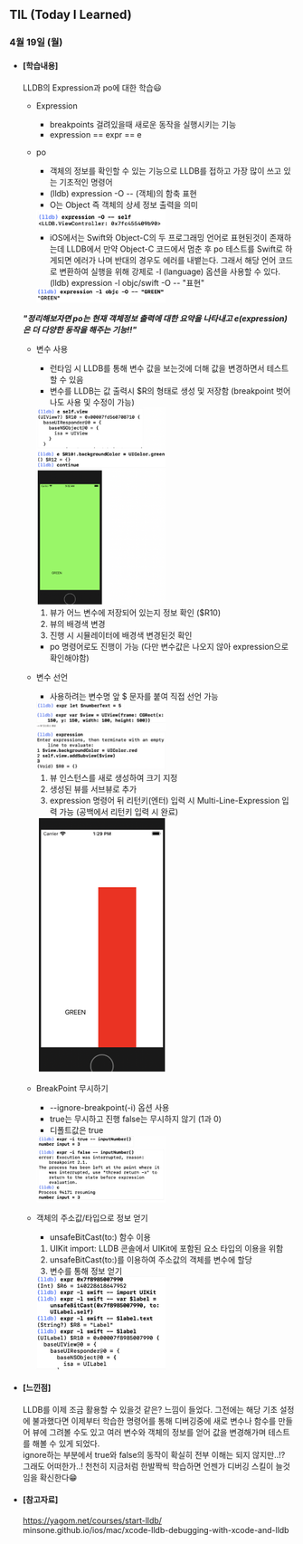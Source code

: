 ## TIL (Today I Learned)

### 4월 19일 (월)

- #### [학습내용]

  LLDB의 Expression과 po에 대한 학습😃

  - Expression
    - breakpoints 걸려있을때 새로운 동작을 실행시키는 기능
    - expression == expr == e

  - po
    - 객체의 정보를 확인할 수 있는 기능으로 LLDB를 접하고 가장 많이 쓰고 있는 기초적인 명령어
    - (lldb) expression -O -- (객체)의 함축 표현
    - O는 Object 즉 객체의 상세 정보 출력을 의미   
    <img src = "https://github.com/GREENOVER/Today-I-Learned/blob/master/Image/lldb_8.png" width="50%" height="50%">       
    
    - iOS에서는 Swift와 Object-C의 두 프로그래밍 언어로 표현된것이 존재하는데 LLDB에서 만약 Object-C 코드에서 멈춘 후 po 테스트를 Swift로 하게되면 에러가 나며 반대의 경우도 에러를 내뱉는다. 그래서 해당 언어 코드로 변환하여 실행을 위해 강제로 -l (language) 옵션을 사용할 수 있다. (lldb) expression -l objc/swift -O -- "표현"      
    <img src = "https://github.com/GREENOVER/Today-I-Learned/blob/master/Image/lldb_9.png" width="50%" height="50%">    
    
  
  **_"정리해보자면 po는 현재 객체정보 출력에 대한 요약을 나타내고 e(expression)은 더 다양한 동작을 해주는 기능!!"_**
  
  - 변수 사용
    - 런타임 시 LLDB를 통해 변수 값을 보는것에 더해 값을 변경하면서 테스트할 수 있음
    - 변수를 LLDB는 값 출력시 $R의 형태로 생성 및 저장함 (breakpoint 벗어나도 사용 및 수정이 가능)   
    <img src = "https://github.com/GREENOVER/Today-I-Learned/blob/master/Image/lldb_10.png" width="50%" height="50%">      
    
    1. 뷰가 어느 변수에 저장되어 있는지 정보 확인 ($R10)
    2. 뷰의 배경색 변경
    3. 진행 시 시뮬레이터에 배경색 변경된것 확인
    - po 명령어로도 진행이 가능 (다만 변수값은 나오지 않아 expression으로 확인해야함)

  - 변수 선언
    - 사용하려는 변수명 앞 $ 문자를 붙여 직접 선언 가능   
    <img src = "https://github.com/GREENOVER/Today-I-Learned/blob/master/Image/lldb_11.png" width="50%" height="50%">      
    
    1. 뷰 인스턴스를 새로 생성하여 크기 지정
    2. 생성된 뷰를 서브뷰로 추가
    3. expression 명령어 뒤 리턴키(엔터) 입력 시 Multi-Line-Expression 입력 가능 (공백에서 리턴키 입력 시 완료)   
    <img src = "https://github.com/GREENOVER/Today-I-Learned/blob/master/Image/lldb_12.png" width="50%" height="50%">   
    
  - BreakPoint 무시하기
    - --ignore-breakpoint(-i) 옵션 사용
    - true는 무시하고 진행 false는 무시하지 않기 (1과 0)
    - 디폴트값은 true   
    <img src = "https://github.com/GREENOVER/Today-I-Learned/blob/master/Image/lldb_14.png" width="50%" height="50%">   
    
  - 객체의 주소값/타입으로 정보 얻기
    - unsafeBitCast(to:) 함수 이용
    1. UIKit import: LLDB 콘솔에서 UIKit에 포함된 요소 타입의 이용을 위함
    2. unsafeBitCast(to:)를 이용하여 주소값의 객체를 변수에 할당
    3. 변수를 통해 정보 얻기   
    <img src = "https://github.com/GREENOVER/Today-I-Learned/blob/master/Image/lldb_13.png" width="50%" height="50%">   
  


- #### [느낀점]
  
  LLDB를 이제 조금 활용할 수 있을것 같은? 느낌이 들었다. 그전에는 해당 기초 설정에 불과했다면 이제부터 학습한 명령어를 통해 디버깅중에 새로 변수나 함수를 만들어 뷰에 그려볼 수도 있고 여러 변수와 객체의 정보를 얻어 값을 변경해가며 테스트를 해볼 수 있게 되었다.   
  ignore하는 부분에서 true와 false의 동작이 확실히 전부 이해는 되지 않지만..!? 그래도 어떠한가..! 천천히 지금처럼 한발짝씩 학습하면 언젠가 디버깅 스킬이 늘것임을 확신한다😁    
  
  
  
- #### [참고자료]
  https://yagom.net/courses/start-lldb/   
  minsone.github.io/ios/mac/xcode-lldb-debugging-with-xcode-and-lldb
